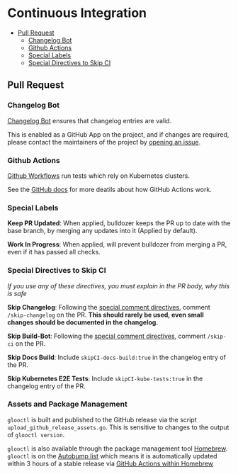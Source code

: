 # Continuous Integration
- [Pull Request](#pull-request)
    - [Changelog Bot](#changelog-bot)
    - [Github Actions](#github-actions)
    - [Special Labels](#special-labels)
    - [Special Directives to Skip CI](#special-directives-to-skip-ci)

## Pull Request

### Changelog Bot
[Changelog Bot](https://github.com/solo-io/changelog-bot) ensures that changelog entries are valid.

This is enabled as a GitHub App on the project, and if changes are required, please contact the maintainers of the project by [opening an issue](/devel/contributing/issues.md).

### Github Actions
[Github Workflows](/.github/workflows) run tests which rely on Kubernetes clusters.

See the [GitHub docs](https://docs.github.com/en/actions/automating-builds-and-tests/about-continuous-integration#about-continuous-integration-using-github-actions) for more deatils about how GitHub Actions work.

### Special Labels
**Keep PR Updated**: When applied, bulldozer keeps the PR up to date with the base branch, by merging any updates into it (Applied by default).

**Work In Progress**: When applied, will prevent bulldozer from merging a PR, even if it has passed all checks.

### Special Directives to Skip CI
*If you use any of these directives, you must explain in the PR body, why this is safe*

**Skip Changelog**: Following the [special comment directives](https://github.com/solo-io/changelog-bot#issue-comment-directives), comment `/skip-changelog` on the PR. **This should rarely be used, even small changes should be documented in the changelog.**

**Skip Build-Bot**: Following the [special comment directives](https://github.com/solo-io/build-bot#issue-comment-directives), comment `/skip-ci` on the PR.

**Skip Docs Build**: Include `skipCI-docs-build:true` in the changelog entry of the PR.

**Skip Kubernetes E2E Tests**: Include `skipCI-kube-tests:true` in the changelog entry of the PR.

### Assets and Package Management
`glooctl` is built and published to the GitHub release via the script `upload_github_release_assets.go`. This is sensitive to changes to the output of `glooctl version`.

`glooctl` is also available through the package management tool [Homebrew](https://formulae.brew.sh/formula/glooctl). `glooctl` is on the [Autobump list](https://github.com/Homebrew/homebrew-core/blob/8064f66cd04d0f32dc1be25ce8363a7a9e370fae/.github/autobump.txt#L790) which means it is automatically updated within 3 hours of a stable release via [GitHub Actions within Homebrew](https://github.com/Homebrew/homebrew-core/blob/8064f66cd04d0f32dc1be25ce8363a7a9e370fae/.github/workflows/autobump.yml)

